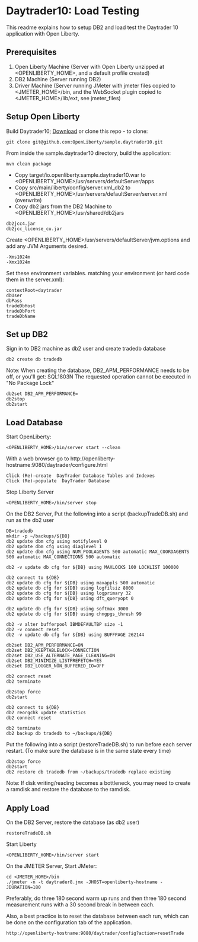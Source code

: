 # Daytrader10: Load Testing
This readme explains how to setup DB2 and load test the Daytrader 10 application with Open Liberty.

## Prerequisites

1. Open Liberty Machine (Server with Open Liberty unzipped at <OPENLIBERTY_HOME>, and a default profile created)
2. DB2 Machine (Server running DB2)
3. Driver Machine (Server running JMeter with jmeter files copied to <JMETER_HOME>/bin, and the WebSocket plugin copied to <JMETER_HOME>/lib/ext, see jmeter_files)

## Setup Open Liberty 

Build Daytrader10;
[Download](https://github.com/OpenLiberty/sample.daytrader10/archive/master.zip) or clone this repo - to clone:
```
git clone git@github.com:OpenLiberty/sample.daytrader10.git
```

From inside the sample.daytrader10 directory, build the application:
```
mvn clean package
```
* Copy target/io.openliberty.sample.daytrader10.war to <OPENLIBERTY_HOME>/usr/servers/defaultServer/apps
* Copy src/main/liberty/config/server.xml_db2 to <OPENLIBERTY_HOME>/usr/servers/defaultServer/server.xml  (overwrite)
* Copy db2 jars from the DB2 Machine to <OPENLIBERTY_HOME>/usr/shared/db2jars
```
db2jcc4.jar
db2jcc_license_cu.jar
```

Create <OPENLIBERTY_HOME>/usr/servers/defaultServer/jvm.options and add any JVM Arguments desired.
```
-Xms1024m
-Xmx1024m
```

Set these environment variables. matching your environment (or hard code them in the server.xml):
```
contextRoot=daytrader
dbUser
dbPass
tradeDbHost
tradeDbPort
tradeDbName
```

## Set up DB2
Sign in to DB2 machine as db2 user and create tradedb database
```
db2 create db tradedb
```

Note: When creating the database, DB2_APM_PERFORMANCE needs to be off, or you'll get: SQL1803N  The requested operation cannot be executed in "No Package Lock"
```
db2set DB2_APM_PERFORMANCE=
db2stop
db2start
```
 
## Load Database

Start OpenLiberty:
```
<OPENLIBERTY_HOME>/bin/server start --clean
```
 
With a web browser go to http://openliberty-hostname:9080/daytrader/configure.html
```
Click (Re)-create  DayTrader Database Tables and Indexes
Click (Re)-populate  DayTrader Database
```
 
Stop Liberty Server
```
<OPENLIBERTY_HOME>/bin/server stop
```
 
On the DB2 Server, Put the following into a script (backupTradeDB.sh) and run as the db2 user
```
DB=tradedb
mkdir -p ~/backups/${DB}
db2 update dbm cfg using notifylevel 0
db2 update dbm cfg using diaglevel 1
db2 update dbm cfg using NUM_POOLAGENTS 500 automatic MAX_COORDAGENTS 500 automatic MAX_CONNECTIONS 500 automatic

db2 -v update db cfg for ${DB} using MAXLOCKS 100 LOCKLIST 100000

db2 connect to ${DB}
db2 update db cfg for ${DB} using maxappls 500 automatic
db2 update db cfg for ${DB} using logfilsiz 8000
db2 update db cfg for ${DB} using logprimary 32
db2 update db cfg for ${DB} using dft_queryopt 0

db2 update db cfg for ${DB} using softmax 3000
db2 update db cfg for ${DB} using chngpgs_thresh 99

db2 -v alter bufferpool IBMDEFAULTBP size -1
db2 -v connect reset
db2 -v update db cfg for ${DB} using BUFFPAGE 262144

db2set DB2_APM_PERFORMANCE=ON
db2set DB2_KEEPTABLELOCK=CONNECTION
db2set DB2_USE_ALTERNATE_PAGE_CLEANING=ON
db2set DB2_MINIMIZE_LISTPREFETCH=YES
db2set DB2_LOGGER_NON_BUFFERED_IO=OFF

db2 connect reset
db2 terminate

db2stop force
db2start

db2 connect to ${DB}
db2 reorgchk update statistics
db2 connect reset

db2 terminate
db2 backup db tradedb to ~/backups/${DB}
```

Put the following into a script (restoreTradeDB.sh) to run before each server restart. (To make sure the database is in the same state every time)
```
db2stop force
db2start
db2 restore db tradedb from ~/backups/tradedb replace existing
``` 

Note: If disk writing/reading becomes a bottleneck, you may need to create a ramdisk and restore the database to the ramdisk.

## Apply Load
On the DB2 Server, restore the database (as db2 user)
```
restoreTradeDB.sh
```

Start Liberty
```
<OPENLIBERTY_HOME>/bin/server start
```

On the JMETER Server, Start JMeter:
```
cd <JMETER_HOME>/bin
./jmeter -n -t daytrader8.jmx -JHOST=openliberty-hostname -JDURATION=180
```

Preferably, do three 180 second warm up runs and then three 180 second measurement runs with a 30 second break in between each.

Also, a best practice is to reset the database between each run, which can be done on the configuration tab of the application.
```
http://openliberty-hostname:9080/daytrader/config?action=resetTrade
```
